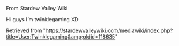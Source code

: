 From Stardew Valley Wiki

Hi guys I’m twinklegaming XD

Retrieved from "https://stardewvalleywiki.com/mediawiki/index.php?title=User:Twinklegaming&amp;oldid=118635"